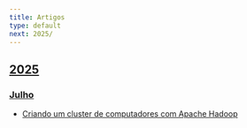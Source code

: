 ```yaml
---
title: Artigos
type: default
next: 2025/
---
```


## [2025](2025/)

### [Julho](2025/07/)

* [Criando um cluster de computadores com Apache Hadoop](2025/07/1-hadoop-cluster)
